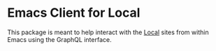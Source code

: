 # Emacs Client for Local

This package is meant to help interact with the [Local](http://localwp.com/) sites from within Emacs using the GraphQL interface.
